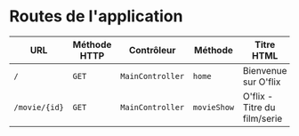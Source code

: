 # Routes de l'application

| URL           | Méthode HTTP | Contrôleur       | Méthode     | Titre HTML                   | Commentaire                  |
| ------------- | ------------ | ---------------- | ----------- | ---------------------------- | ---------------------------- |
| `/`           | `GET`        | `MainController` | `home`      | Bienvenue sur O'flix         | Page d'accueil               |
| `/movie/{id}` | `GET`        | `MainController` | `movieShow` | O'flix - Titre du film/serie | Page détails d'un film/serie |
